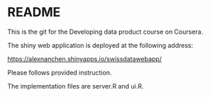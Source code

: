 README
======
This is the git for the Developing data product course on Coursera.

The shiny web application is deployed at the following address:

https://alexnanchen.shinyapps.io/swissdatawebapp/

Please follows provided instruction.

The implementation files are server.R and ui.R.
